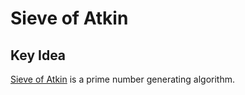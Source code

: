 Sieve of Atkin
==============

Key Idea
--------

[Sieve of Atkin](http://en.wikipedia.org/wiki/Sieve_of_Atkin) is a prime
number generating algorithm.


